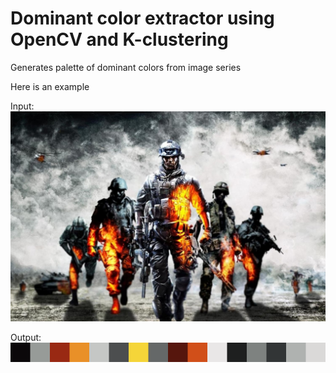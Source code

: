 # Dominant color extractor using OpenCV and K-clustering

Generates palette of dominant colors from image series

Here is an example

Input:
![Input](https://raw.githubusercontent.com/SergeyMakeev/DominantColorsExtractor/master/images/test.jpg)

Output:
![Input](https://raw.githubusercontent.com/SergeyMakeev/DominantColorsExtractor/master/final_palette.png)
